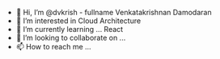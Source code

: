 - 👋 Hi, I’m @dvkrish - fullname Venkatakrishnan Damodaran
- 👀 I’m interested in Cloud Architecture 
- 🌱 I’m currently learning ... React
- 💞️ I’m looking to collaborate on ...
- 📫 How to reach me ...

<!---
dvkrish/dvkrish is a ✨ special ✨ repository because its `README.md` (this file) appears on your GitHub profile.
You can click the Preview link to take a look at your changes.
--->

